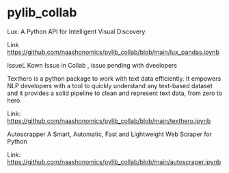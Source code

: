 # pylib_collab

Lux: A Python API for Intelligent Visual Discovery

Link  https://github.com/naashonomics/pylib_collab/blob/main/lux_pandas.ipynb 

IssueL Kown Issue  in Collab , issue pending with dveelopers 

Texthero is a python package to work with text data efficiently.
It empowers NLP developers with a tool to quickly understand any text-based dataset and
it provides a solid pipeline to clean and represent text data, from zero to hero.

Link: https://github.com/naashonomics/pylib_collab/blob/main/texthero.ipynb 

Autoscrapper A Smart, Automatic, Fast and Lightweight Web Scraper for Python

Link: https://github.com/naashonomics/pylib_collab/blob/main/autoscraper.ipynb 
